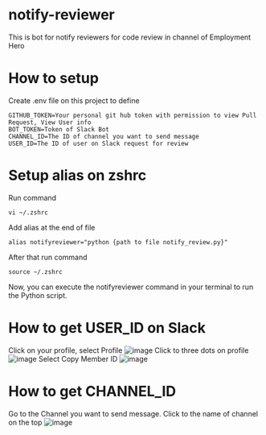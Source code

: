 # notify-reviewer
This is bot for notify reviewers for code review in channel of Employment Hero

# How to setup
Create .env file on this project to define 

```
GITHUB_TOKEN=Your personal git hub token with permission to view Pull Request, View User info
BOT_TOKEN=Token of Slack Bot
CHANNEL_ID=The ID of channel you want to send message
USER_ID=The ID of user on Slack request for review
```

# Setup alias on zshrc

Run command 
```
vi ~/.zshrc
```

Add alias at the end of file

```
alias notifyreviewer="python {path to file notify_review.py}"
```

After that run command

```
source ~/.zshrc
```
Now, you can execute the notifyreviewer command in your terminal to run the Python script.

# How to get USER_ID on Slack
Click on your profile, select Profile
![image](https://github.com/user-attachments/assets/06da88a3-ff68-453d-8eb2-c0bca7bfca66)
Click to three dots on profile
![image](https://github.com/user-attachments/assets/a639287b-0a76-4617-bcb1-63509879be11)
Select Copy Member ID
![image](https://github.com/user-attachments/assets/6b554446-262c-4846-9c18-5874cd7d4360)

# How to get CHANNEL_ID
Go to the Channel you want to send message. Click to the name of channel on the top
![image](https://github.com/user-attachments/assets/50694306-1304-4de2-bf79-f7e094255239)



